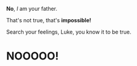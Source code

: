 **No**, *I* am your father.

That's not true, that's **impossible!**

Search your feelings, Luke, you know it to be true.

# NOOOOO!
